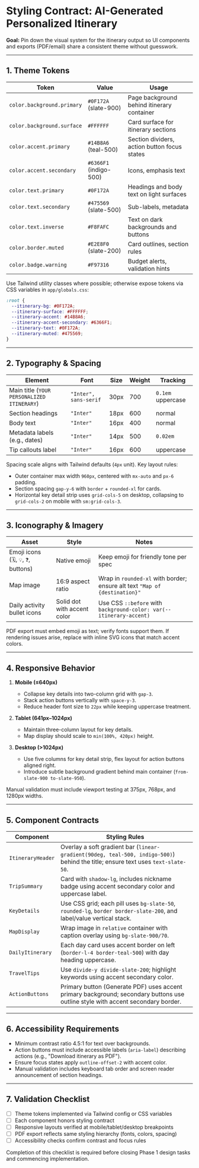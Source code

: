 # Styling Contract: AI-Generated Personalized Itinerary

**Goal:** Pin down the visual system for the itinerary output so UI components and exports (PDF/email) share a consistent theme without guesswork.

---

## 1. Theme Tokens

| Token | Value | Usage |
|-------|-------|-------|
| `color.background.primary` | `#0F172A` (slate-900) | Page background behind itinerary container |
| `color.background.surface` | `#FFFFFF` | Card surface for itinerary sections |
| `color.accent.primary` | `#14B8A6` (teal-500) | Section dividers, action button focus states |
| `color.accent.secondary` | `#6366F1` (indigo-500) | Icons, emphasis text |
| `color.text.primary` | `#0F172A` | Headings and body text on light surfaces |
| `color.text.secondary` | `#475569` (slate-500) | Sub-labels, metadata |
| `color.text.inverse` | `#F8FAFC` | Text on dark backgrounds and buttons |
| `color.border.muted` | `#E2E8F0` (slate-200) | Card outlines, section rules |
| `color.badge.warning` | `#F97316` | Budget alerts, validation hints |

Use Tailwind utility classes where possible; otherwise expose tokens via CSS variables in `app/globals.css`:

```css
:root {
  --itinerary-bg: #0F172A;
  --itinerary-surface: #FFFFFF;
  --itinerary-accent: #14B8A6;
  --itinerary-accent-secondary: #6366F1;
  --itinerary-text: #0F172A;
  --itinerary-muted: #475569;
}
```

---

## 2. Typography & Spacing

| Element | Font | Size | Weight | Tracking |
|---------|------|------|--------|----------|
| Main title (`YOUR PERSONALIZED ITINERARY`) | `"Inter", sans-serif` | 30px | 700 | `0.1em` uppercase |
| Section headings | `"Inter"` | 18px | 600 | normal |
| Body text | `"Inter"` | 16px | 400 | normal |
| Metadata labels (e.g., dates) | `"Inter"` | 14px | 500 | `0.02em` |
| Tip callouts label | `"Inter"` | 16px | 600 | uppercase |

Spacing scale aligns with Tailwind defaults (`4px` unit). Key layout rules:
- Outer container max width `960px`, centered with `mx-auto` and `px-6` padding.
- Section spacing `gap-y-6` with `border` + `rounded-xl` for cards.
- Horizontal key detail strip uses `grid-cols-5` on desktop, collapsing to `grid-cols-2` on mobile with `sm:grid-cols-3`.

---

## 3. Iconography & Imagery

| Asset | Style | Notes |
|-------|-------|-------|
| Emoji icons (`🗓️`, `💡`, `❓`, buttons) | Native emoji | Keep emoji for friendly tone per spec |
| Map image | 16:9 aspect ratio | Wrap in `rounded-xl` with border; ensure alt text `"Map of {destination}"` |
| Daily activity bullet icons | Solid dot with accent color | Use CSS `::before` with `background-color: var(--itinerary-accent)` |

PDF export must embed emoji as text; verify fonts support them. If rendering issues arise, replace with inline SVG icons that match accent colors.

---

## 4. Responsive Behavior

1. **Mobile (≤640px)**
   - Collapse key details into two-column grid with `gap-3`.
   - Stack action buttons vertically with `space-y-3`.
   - Reduce header font size to `22px` while keeping uppercase treatment.

2. **Tablet (641px–1024px)**
   - Maintain three-column layout for key details.
   - Map display should scale to `min(100%, 420px)` height.

3. **Desktop (>1024px)**
   - Use five columns for key detail strip, flex layout for action buttons aligned right.
   - Introduce subtle background gradient behind main container (`from-slate-900 to-slate-950`).

Manual validation must include viewport testing at 375px, 768px, and 1280px widths.

---

## 5. Component Contracts

| Component | Styling Rules |
|-----------|---------------|
| `ItineraryHeader` | Overlay a soft gradient bar (`linear-gradient(90deg, teal-500, indigo-500)`) behind the title; ensure text uses `text-slate-50`. |
| `TripSummary` | Card with `shadow-lg`, includes nickname badge using accent secondary color and uppercase label. |
| `KeyDetails` | Use CSS grid; each pill uses `bg-slate-50`, `rounded-lg`, `border border-slate-200`, and label/value vertical stack. |
| `MapDisplay` | Wrap image in `relative` container with caption overlay using `bg-slate-900/70`. |
| `DailyItinerary` | Each day card uses accent border on left (`border-l-4 border-teal-500`) with day heading uppercase. |
| `TravelTips` | Use `divide-y divide-slate-200`; highlight keywords using accent secondary color. |
| `ActionButtons` | Primary button (Generate PDF) uses accent primary background; secondary buttons use outline style with accent secondary border. |

---

## 6. Accessibility Requirements

- Minimum contrast ratio 4.5:1 for text over backgrounds.
- Action buttons must include accessible labels (`aria-label`) describing actions (e.g., "Download itinerary as PDF").
- Ensure focus states apply `outline-offset-2` with accent color.
- Manual validation includes keyboard tab order and screen reader announcement of section headings.

---

## 7. Validation Checklist

- [ ] Theme tokens implemented via Tailwind config or CSS variables
- [ ] Each component honors styling contract
- [ ] Responsive layouts verified at mobile/tablet/desktop breakpoints
- [ ] PDF export reflects same styling hierarchy (fonts, colors, spacing)
- [ ] Accessibility checks confirm contrast and focus rules

Completion of this checklist is required before closing Phase 1 design tasks and commencing implementation.
